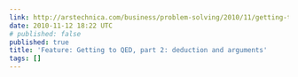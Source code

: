 ```yaml
---
link: http://arstechnica.com/business/problem-solving/2010/11/getting-to-qed-part-2-deduction-and-arguments.ars
date: 2010-11-12 18:22 UTC
# published: false
published: true
title: 'Feature: Getting to QED, part 2: deduction and arguments'
tags: []
---
```



